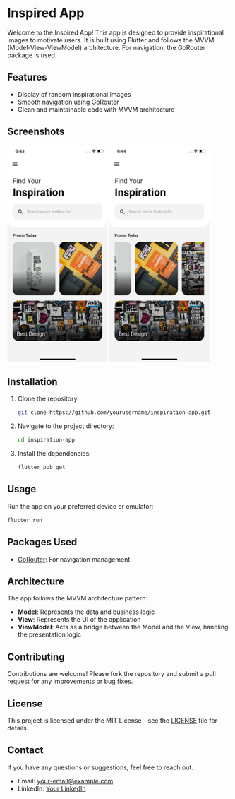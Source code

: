 # Inspired App

Welcome to the Inspired App! This app is designed to provide inspirational images to motivate users. It is built using Flutter and follows the MVVM (Model-View-ViewModel) architecture. For navigation, the GoRouter package is used.

## Features

- Display of random inspirational images
- Smooth navigation using GoRouter
- Clean and maintainable code with MVVM architecture

## Screenshots

<p>
  <img src="https://github.com/Moazosama2004/inspiration-app/blob/main/assets/screenshot/one.png" width="45%" />
  <img src="https://github.com/Moazosama2004/inspiration-app/blob/main/assets/screenshot/two.png" width="45%" />
</p>

## Installation

1. Clone the repository:
    ```bash
    git clone https://github.com/yourusername/inspiration-app.git
    ```
2. Navigate to the project directory:
    ```bash
    cd inspiration-app
    ```
3. Install the dependencies:
    ```bash
    flutter pub get
    ```

## Usage

Run the app on your preferred device or emulator:
```bash
flutter run
```
## Packages Used

- [GoRouter](https://pub.dev/packages/go_router): For navigation management

## Architecture

The app follows the MVVM architecture pattern:

- **Model**: Represents the data and business logic
- **View**: Represents the UI of the application
- **ViewModel**: Acts as a bridge between the Model and the View, handling the presentation logic

## Contributing

Contributions are welcome! Please fork the repository and submit a pull request for any improvements or bug fixes.

## License

This project is licensed under the MIT License - see the [LICENSE](LICENSE) file for details.

## Contact

If you have any questions or suggestions, feel free to reach out.

- Email: [your-email@example.com](mailto:moazosama204@gmail.com)
- LinkedIn: [Your LinkedIn](https://www.linkedin.com/in/moaz-osama-161ab723a/)



